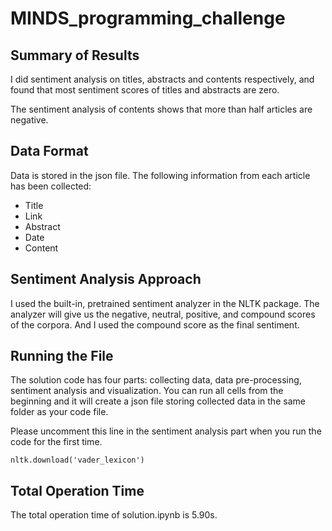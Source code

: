 # MINDS_programming_challenge

## Summary of Results
I did sentiment analysis on titles, abstracts and contents respectively, and found that most sentiment scores of titles and abstracts are zero.

The sentiment analysis of contents shows that more than half articles are negative.

## Data Format
Data is stored in the json file. The following information from each article has been collected:
- Title
- Link
- Abstract
- Date
- Content

## Sentiment Analysis Approach
I used the built-in, pretrained sentiment analyzer in the NLTK package. The analyzer will give us the negative, neutral, positive, and compound scores of the corpora. And I used the compound score as the final sentiment.

## Running the File
The solution code has four parts: collecting data, data pre-processing, sentiment analysis and visualization. You can run all cells from the beginning and it will create a json file storing collected data in the same folder as your code file. <br/>

Please uncomment this line in the sentiment analysis part when you run the code for the first time. <br/>

```
nltk.download('vader_lexicon')
```

## Total Operation Time
The total operation time of solution.ipynb is 5.90s.
